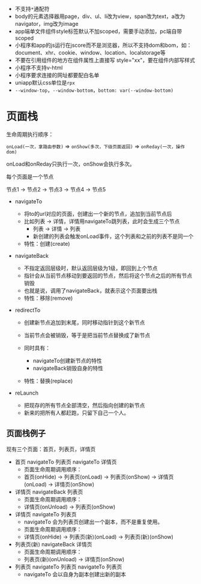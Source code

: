 - 不支持`*`通配符
- body的元素选择器用page，div、ul、li改为view，span改为text，a改为navigator，img改为image
- app端单文件组件style标签默认不加scoped，需要手动添加，pc端自带scoped
- 小程序和app的js运行在jscore而不是浏览器，所以不支持dom和bom，如：document、xhr、cookie、window、location、localstorage等
- 不要在引用组件的地方在组件属性上直接写 style="xx"，要在组件内部写样式
- 小程序不支持v-html
- 小程序要求连接的网址都要配白名单
- uniapp默认css单位是`rpx`
- `--window-top`，`--window-bottom`，```bottom: var(--window-bottom)```



# 页面栈

生命周期执行顺序：

`onLoad(一次，拿路由参数)` => `onShow(多次，下级页面返回)` => `onReday(一次，操作dom)`

onLoad和onReday只执行一次，onShow会执行多次。

每个页面是一个节点

节点1 -> 节点2 -> 节点3 -> 节点4 -> 节点5

- navigateTo

  - 将to的url对应的页面，创建出一个新的节点，追加到当前节点后
  - 比如列表 -> 详情，详情用navigateTo跳列表，此时会生成三个节点
    - 列表 -> 详情 -> 列表
    - 新创建的列表会触发onLoad事件，这个列表和之前的列表不是同一个
  - 特性：创建(create)
- navigateBack

  - 不指定返回层级时，默认返回层级为1级，即回到上个节点
  - 指针会从当前节点移动到要返回的节点，然后将这个节点之后的所有节点销毁
  - 也就是说，调用了navigateBack，就表示这个页面要出栈
  - 特性：移除(remove)
- redirectTo

  - 创建新节点追加到末尾，同时移动指针到这个新节点
  - 当前节点会被销毁，等于是把当前节点替换成了新节点
  - 同时具有：
    - navigateTo创建新节点的特性
    - navigateBack销毁自身的特性

  - 特性：替换(replace)
- reLaunch
  - 把现存的所有节点全部清空，然后指向创建的新节点
  - 新来的把所有人都赶跑，只留下自己一个人。


## 页面栈例子

现有三个页面：首页，列表页，详情页

- 首页 navigateTo 列表页 navigateTo 详情页
  - 页面生命周期调用顺序：
  - 首页(onHide) -> 列表页(onLoad) -> 列表页(onShow) -> 详情页(onLoad) -> 详情页(onShow)
- 详情页 navigateBack 列表页
  - 页面生命周期调用顺序：
  - 详情页(onUnload) -> 列表页(onShow)
- 详情页 navigateTo  列表页
  - navigateTo 会为列表页创建出一个副本，而不是重复使用。
  - 页面生命周期调用顺序：
  - 详情页(onHide) -> 列表页(新)(onLoad) -> 列表页(新)(onShow) 
- 列表页(新) navigateBack 详情页
  - 页面生命周期调用顺序：
  - 列表页(新)(onUnload) -> 详情页(onShow)
- 列表页 navigateTo  列表页 navigateTo  列表页
  - navigateTo  会以自身为副本创建出新的副本

